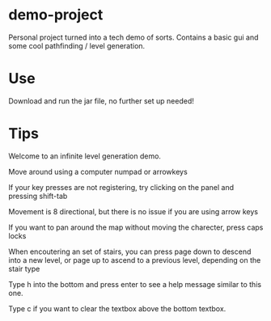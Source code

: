 # demo-project
Personal project turned into a tech demo of sorts. Contains a basic gui and some cool pathfinding / level generation.


# Use
Download and run the jar file, no further set up needed!

# Tips
Welcome to an infinite level generation demo.

Move around using a computer numpad or arrowkeys

If your key presses are not registering, try clicking on the panel and pressing shift-tab

Movement is 8 directional, but there is no issue if you are using arrow keys

If you want to pan around the map without moving the charecter, press caps locks

When encoutering an set of stairs, you can press page down to descend into a new level, or page up to ascend to a previous level, depending on the stair type

Type h into the bottom and press enter to see a help message similar to this one.

Type c if you want to clear the textbox above the bottom textbox.
